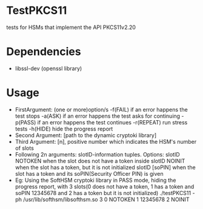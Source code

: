 # TestPKCS11
tests for HSMs that implement the API PKCS11v2.20

# Dependencies
- libssl-dev (openssl library)

# Usage
- FirstArgument: (one or more)option/s
	-f(FAIL) if an error happens the test stops
	-a(ASK) if an error happens the test asks for continuing
	-p(PASS) if an error happens the test continues
	-r(REPEAT) run stress tests
	-h(HIDE) hide the progress report
- Second Argument: [path to the dynamic cryptoki library]
- Third Argument: [n], positive number which indicates the HSM's number of slots
- Following 2n arguments: slotID-information tuples. Options:
	 slotID NOTOKEN when the slot does not have a token inside
	 slotID NOINIT when the slot has a token, but it is not initialized
	 slotID [soPIN] when the slot has a token and its soPIN(Security Officer PIN) is given
- Eg: Using the SoftHSM cryptoki library in PASS mode, hiding the progress report, with 3 slots(0 does not have a token, 1 has a token and soPIN 12345678 and 2 has a token but it is not initialized)
./testPKCS11 -ph /usr/lib/softhsm/libsofthsm.so 3 0 NOTOKEN 1 12345678 2 NOINIT
